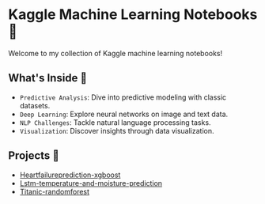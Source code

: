 # Kaggle Machine Learning Notebooks 🚀

Welcome to my collection of Kaggle machine learning notebooks!

## What's Inside 📁

- `Predictive Analysis`: Dive into predictive modeling with classic datasets.
- `Deep Learning`: Explore neural networks on image and text data.
- `NLP Challenges`: Tackle natural language processing tasks.
- `Visualization`: Discover insights through data visualization.

## Projects 🌟

<!-- PROJECTS-START -->
- [Heartfailureprediction-xgboost](https://github.com/NilsSteinlein/Kaggle/blob/main/heartfailureprediction-xgboost.ipynb)
- [Lstm-temperature-and-moisture-prediction](https://github.com/NilsSteinlein/Kaggle/blob/main/lstm-temperature-and-moisture-prediction.ipynb)
- [Titanic-randomforest](https://github.com/NilsSteinlein/Kaggle/blob/main/titanic-randomforest.ipynb)
<!-- PROJECTS-END -->
